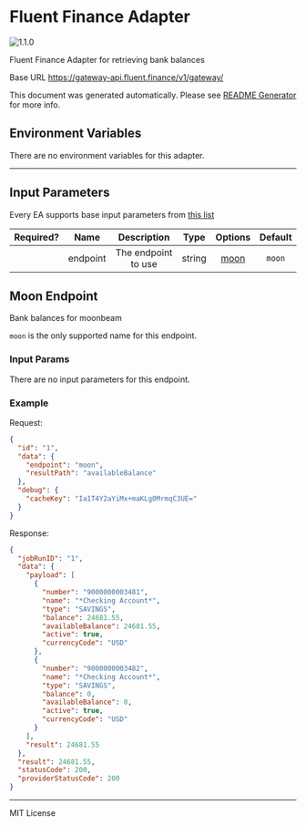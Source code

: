 # Fluent Finance Adapter

![1.1.0](https://img.shields.io/github/package-json/v/smartcontractkit/external-adapters-js?filename=packages/sources/fluent-finance/package.json)

Fluent Finance Adapter for retrieving bank balances

Base URL https://gateway-api.fluent.finance/v1/gateway/

This document was generated automatically. Please see [README Generator](../../scripts#readme-generator) for more info.

## Environment Variables

There are no environment variables for this adapter.

---

## Input Parameters

Every EA supports base input parameters from [this list](../../core/bootstrap#base-input-parameters)

| Required? |   Name   |     Description     |  Type  |        Options         | Default |
| :-------: | :------: | :-----------------: | :----: | :--------------------: | :-----: |
|           | endpoint | The endpoint to use | string | [moon](#moon-endpoint) | `moon`  |

## Moon Endpoint

Bank balances for moonbeam

`moon` is the only supported name for this endpoint.

### Input Params

There are no input parameters for this endpoint.

### Example

Request:

```json
{
  "id": "1",
  "data": {
    "endpoint": "moon",
    "resultPath": "availableBalance"
  },
  "debug": {
    "cacheKey": "Ia1T4Y2aYiMx+maKLg0MrmqC3UE="
  }
}
```

Response:

```json
{
  "jobRunID": "1",
  "data": {
    "payload": [
      {
        "number": "9000000003481",
        "name": "*Checking Account*",
        "type": "SAVINGS",
        "balance": 24681.55,
        "availableBalance": 24681.55,
        "active": true,
        "currencyCode": "USD"
      },
      {
        "number": "9000000003482",
        "name": "*Checking Account*",
        "type": "SAVINGS",
        "balance": 0,
        "availableBalance": 0,
        "active": true,
        "currencyCode": "USD"
      }
    ],
    "result": 24681.55
  },
  "result": 24681.55,
  "statusCode": 200,
  "providerStatusCode": 200
}
```

---

MIT License

